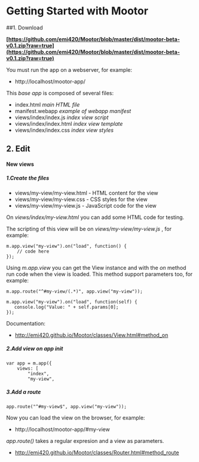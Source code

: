 # Getting Started with Mootor


##1. Download

**[https://github.com/emi420/Mootor/blob/master/dist/mootor-beta-v0.1.zip?raw=true](https://github.com/emi420/Mootor/blob/master/dist/mootor-beta-v0.1.zip?raw=true)**

You must run the app on a webserver, for example:

* http://localhost/mootor-app/

This *base app* is composed of several files:

* index.html  *main HTML file*
* manifest.webapp *example of webapp manifest*
* views/index/index.js *index view script*
* views/index/index.html *index view template*
* views/index/index.css *index view styles*


## 2. Edit

#### New views

##### 1.Create the files

* views/my-view/my-view.html - HTML content for the view
* views/my-view/my-view.css - CSS styles for the view
* views/my-view/my-view.js - JavaScript code for the view

On *views/index/my-view.html* you can add some HTML code for testing.

The scripting of this view will be on *views/my-view/my-view.js* , for example:

    m.app.view("my-view").on("load", function() {
        // code here
    });

Using *m.app.view* you can get the View instance and with the *on* method run code when the view is loaded.  This method support parameters too, for example:

    m.app.route("^#my-view/(.*)", app.view("my-view"));

    m.app.view("my-view").on("load", function(self) {
       console.log("Value: " + self.params[0];
    });

Documentation:

* http://emi420.github.io/Mootor/classes/View.html#method_on


##### 2.Add view on app init

    var app = m.app({
        views: [
            "index",
            "my-view",


##### 3.Add a route

    app.route("^#my-view$", app.view("my-view"));

Now you can load the view on the browser, for example:

* http://localhost/mootor-app/#my-view

*app.route()* takes a regular expresion and a view as parameters.

* http://emi420.github.io/Mootor/classes/Router.html#method_route





